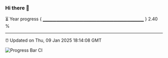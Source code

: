 ### Hi there 👋

⏳ Year progress { ▁▁▁▁▁▁▁▁▁▁▁▁▁▁▁▁▁▁▁▁▁▁▁▁▁▁▁▁▁▁ } 2.40 %

---

⏰ Updated on Thu, 09 Jan 2025 18:14:08 GMT

![Progress Bar CI](https://github.com/Shyam-Makwana/GitHub-Actions-Demo/workflows/Progress%20Bar%20CI/badge.svg)
